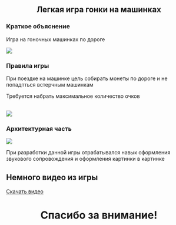 <div class="text" align="center">
    <h2>Легкая игра гонки на машинках</h2>
</div>
<h3>Краткое объяснение</h3>
<p>Игра на гоночных машинках по дороге </p>
<img src="https://github.com/user-attachments/assets/43bdd906-5e69-4895-8b5f-6b1f9657b64d" />
<h3>Правила игры</h3>
<p>При поездке на машинке цель собирать монеты по дороге и не попадпться встерчным машинкам</p>
<p>Требуется набрать максимальное количество очков</p>
<br />
<img src="https://github.com/user-attachments/assets/2eb0702b-38a5-4e49-9ffb-7abb433a4aed" />
<br />
<h3>Архитектурная часть</h3>
<img src="https://github.com/user-attachments/assets/a8f1d824-30fa-48e1-9229-74ef1611d54b" />
<p>При разработки данной игры отрабатывался навык оформления звукового сопровождения и оформления картинки в картинке</p>

<h2>Немного видео из игры</h2>

<a href="https://github.com/user-attachments/assets/6c9cb0c1-7eb2-4eb5-b63a-bc6fadec6364">Скачать видео</a>
 
<div class="text" align="center">
    <h1>Спасибо за внимание!</h2>
</div>



